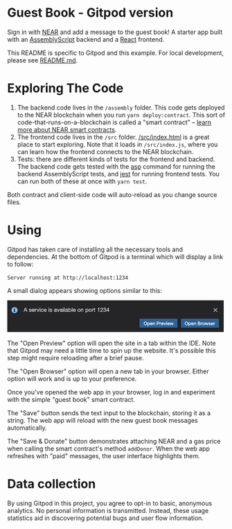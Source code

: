 Guest Book - Gitpod version
===========================

Sign in with [NEAR] and add a message to the guest book! A starter app built with an [AssemblyScript] backend and a [React] frontend.

This README is specific to Gitpod and this example. For local development, please see [README.md](README.md).

Exploring The Code
==================

1. The backend code lives in the `/assembly` folder. This code gets deployed to
   the NEAR blockchain when you run `yarn deploy:contract`. This sort of
   code-that-runs-on-a-blockchain is called a "smart contract" – [learn more
   about NEAR smart contracts][smart contract docs].
2. The frontend code lives in the `/src` folder.
   [/src/index.html](/src/index.html) is a great place to start exploring. Note
   that it loads in `/src/index.js`, where you can learn how the frontend
   connects to the NEAR blockchain.
3. Tests: there are different kinds of tests for the frontend and backend. The
   backend code gets tested with the [asp] command for running the backend
   AssemblyScript tests, and [jest] for running frontend tests. You can run
   both of these at once with `yarn test`.

Both contract and client-side code will auto-reload as you change source files.


Using
======

Gitpod has taken care of installing all the necessary tools and dependencies. At the bottom of Gitpod is a terminal which will display a link to follow:


    Server running at http://localhost:1234


A small dialog appears showing options similar to this:

![A Gitpod dialog box saying 'A service is available on port 1234' and giving options to 'Open Preview' or 'Open Browser'](assets/gitpod-port-1234.jpg)

The "Open Preview" option will open the site in a tab within the IDE. Note that Gitpod may need a little time to spin up the website. It's possible this step might require reloading after a brief pause.

The "Open Browser" option will open a new tab in your browser. Either option will work and is up to your preference.

Once you've opened the web app in your browser, log in and experiment with the simple "guest book" smart contract.

The "Save" button sends the text input to the blockchain, storing it as a string. The web app will reload with the new guest book messages automatically.

The "Save & Donate" button demonstrates attaching NEAR and a gas price when calling the smart contract's method `addDonor`. When the web app refreshes with "paid" messages, the user interface highlights them.

Data collection
===============
By using Gitpod in this project, you agree to opt-in to basic, anonymous analytics. No personal information is transmitted. Instead, these usage statistics aid in discovering potential bugs and user flow information.

  [smart contract docs]: https://docs.near.org/docs/develop/contracts/overview
  [asp]: https://www.npmjs.com/package/@as-pect/cli
  [jest]: https://jestjs.io/
  [NEAR]: https://near.org/
  [AssemblyScript]: https://www.assemblyscript.org/introduction.html
  [React]: https://reactjs.org

